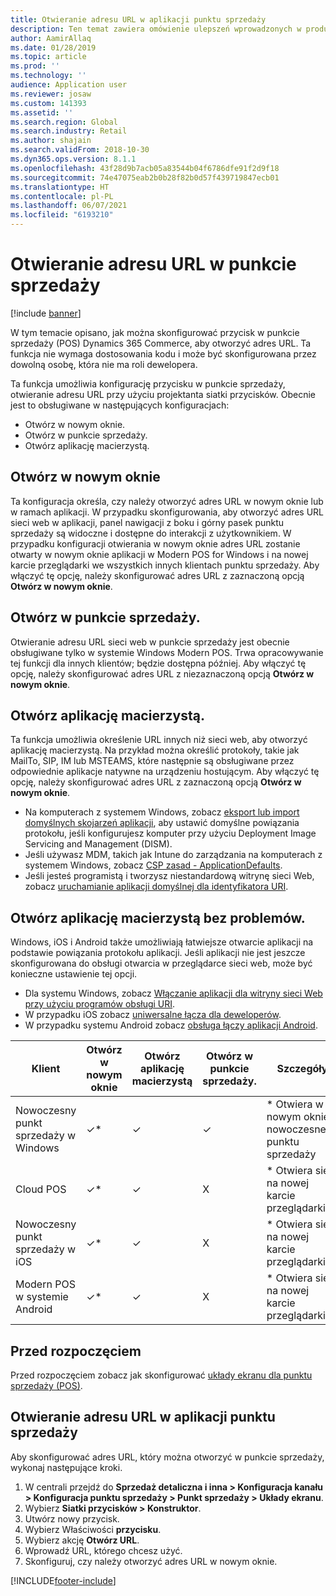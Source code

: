 ```yaml
---
title: Otwieranie adresu URL w aplikacji punktu sprzedaży
description: Ten temat zawiera omówienie ulepszeń wprowadzonych w produkcie i funkcji wyszukiwania klientów w rozwiązaniu Dynamics 365 Commerce.
author: AamirAllaq
ms.date: 01/28/2019
ms.topic: article
ms.prod: ''
ms.technology: ''
audience: Application user
ms.reviewer: josaw
ms.custom: 141393
ms.assetid: ''
ms.search.region: Global
ms.search.industry: Retail
ms.author: shajain
ms.search.validFrom: 2018-10-30
ms.dyn365.ops.version: 8.1.1
ms.openlocfilehash: 43f28d9b7acb05a83544b04f6786dfe91f2d9f18
ms.sourcegitcommit: 74e47075eab2b0b28f82b0d57f439719847ecb01
ms.translationtype: HT
ms.contentlocale: pl-PL
ms.lasthandoff: 06/07/2021
ms.locfileid: "6193210"
---
```

# <a name="open-url-in-pos"></a>Otwieranie adresu URL w punkcie sprzedaży

[!include [banner](includes/banner.md)]

W tym temacie opisano, jak można skonfigurować przycisk w punkcie sprzedaży (POS) Dynamics 365 Commerce, aby otworzyć adres URL. Ta funkcja nie wymaga dostosowania kodu i może być skonfigurowana przez dowolną osobę, która nie ma roli dewelopera. 

Ta funkcja umożliwia konfigurację przycisku w punkcie sprzedaży, otwieranie adresu URL przy użyciu projektanta siatki przycisków. Obecnie jest to obsługiwane w następujących konfiguracjach:

- Otwórz w nowym oknie.
- Otwórz w punkcie sprzedaży.
- Otwórz aplikację macierzystą.

## <a name="open-in-new-window"></a>Otwórz w nowym oknie

Ta konfiguracja określa, czy należy otworzyć adres URL w nowym oknie lub w ramach aplikacji. W przypadku skonfigurowania, aby otworzyć adres URL sieci web w aplikacji, panel nawigacji z boku i górny pasek punktu sprzedaży są widoczne i dostępne do interakcji z użytkownikiem. W przypadku konfiguracji otwierania w nowym oknie adres URL zostanie otwarty w nowym oknie aplikacji w Modern POS for Windows i na nowej karcie przeglądarki we wszystkich innych klientach punktu sprzedaży. Aby włączyć tę opcję, należy skonfigurować adres URL z zaznaczoną opcją **Otwórz w nowym oknie**.

## <a name="open-within-pos"></a>Otwórz w punkcie sprzedaży.

Otwieranie adresu URL sieci web w punkcie sprzedaży jest obecnie obsługiwane tylko w systemie Windows Modern POS. Trwa opracowywanie tej funkcji dla innych klientów; będzie dostępna później. Aby włączyć tę opcję, należy skonfigurować adres URL z niezaznaczoną opcją **Otwórz w nowym oknie**.

## <a name="open-a-native-app"></a>Otwórz aplikację macierzystą.

Ta funkcja umożliwia określenie URL innych niż sieci web, aby otworzyć aplikację macierzystą. Na przykład można określić protokoły, takie jak MailTo, SIP, IM lub MSTEAMS, które następnie są obsługiwane przez odpowiednie aplikacje natywne na urządzeniu hostującym. Aby włączyć tę opcję, należy skonfigurować adres URL z zaznaczoną opcją **Otwórz w nowym oknie**.

- Na komputerach z systemem Windows, zobacz [eksport lub import domyślnych skojarzeń aplikacji](/windows-hardware/manufacture/desktop/export-or-import-default-application-associations), aby ustawić domyślne powiązania protokołu, jeśli konfigurujesz komputer przy użyciu Deployment Image Servicing and Management (DISM).
- Jeśli używasz MDM, takich jak Intune do zarządzania na komputerach z systemem Windows, zobacz [CSP zasad - ApplicationDefaults](/windows/client-management/mdm/policy-csp-applicationdefaults).
- Jeśli jesteś programistą i tworzysz niestandardową witrynę sieci Web, zobacz [uruchamianie aplikacji domyślnej dla identyfikatora URI](/windows/uwp/launch-resume/launch-default-app).

## <a name="open-a-native-app-seamlessly"></a>Otwórz aplikację macierzystą bez problemów.

Windows, iOS i Android także umożliwiają łatwiejsze otwarcie aplikacji na podstawie powiązania protokołu aplikacji. Jeśli aplikacji nie jest jeszcze skonfigurowana do obsługi otwarcia w przeglądarce sieci web, może być konieczne ustawienie tej opcji.

- Dla systemu Windows, zobacz [Włączanie aplikacji dla witryny sieci Web przy użyciu programów obsługi URI](/windows/uwp/launch-resume/web-to-app-linking).
- W przypadku iOS zobacz [uniwersalne łącza dla deweloperów](https://developer.apple.com/ios/universal-links/).
- W przypadku systemu Android zobacz [obsługa łączy aplikacji Android](https://developer.android.com/training/app-links/).

| Klient                | Otwórz w nowym oknie | Otwórz aplikację macierzystą | Otwórz w punkcie sprzedaży. | Szczegóły                           |
|-----------------------|--------------------|-----------------|-----------------|-----------------------------------|
| Nowoczesny punkt sprzedaży w Windows | ✓\*                | ✓               | ✓              | \* Otwiera w nowym oknie nowoczesnego punktu sprzedaży |
| Cloud POS             | ✓\*                | ✓               | X              | \* Otwiera się na nowej karcie przeglądarki        |
| Nowoczesny punkt sprzedaży w iOS     | ✓\*                | ✓               | X              | \* Otwiera się na nowej karcie przeglądarki        |
| Modern POS w systemie Android | ✓\*                | ✓               | X              | \* Otwiera się na nowej karcie przeglądarki        |

## <a name="before-you-begin"></a>Przed rozpoczęciem

Przed rozpoczęciem zobacz jak skonfigurować [układy ekranu dla punktu sprzedaży (POS)](pos-screen-layouts.md).

## <a name="open-url-in-pos"></a>Otwieranie adresu URL w aplikacji punktu sprzedaży

Aby skonfigurować adres URL, który można otworzyć w punkcie sprzedaży, wykonaj następujące kroki.

1. W centrali przejdź do **Sprzedaż detaliczna i inna \> Konfiguracja kanału \> Konfiguracja punktu sprzedaży \> Punkt sprzedaży \> Układy ekranu**.
2. Wybierz **Siatki przycisków \> Konstruktor**.
3. Utwórz nowy przycisk.
4. Wybierz Właściwości **przycisku**.
5. Wybierz akcję **Otwórz URL**.
6. Wprowadź URL, którego chcesz użyć.
7. Skonfiguruj, czy należy otworzyć adres URL w nowym oknie.


[!INCLUDE[footer-include](../includes/footer-banner.md)]
